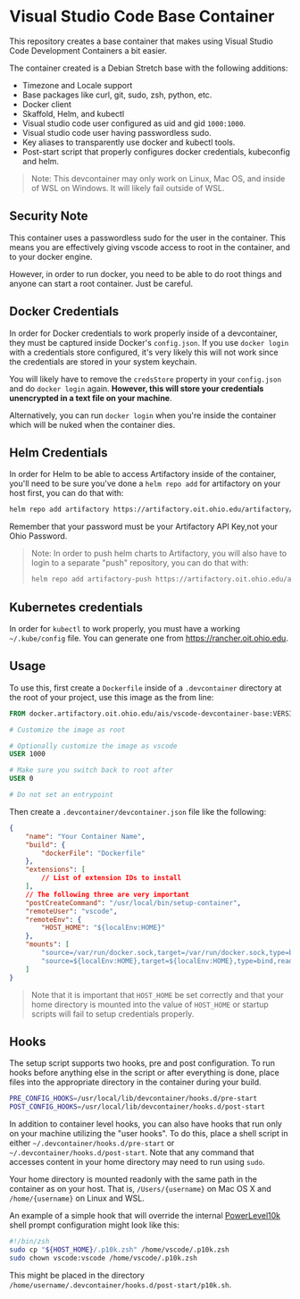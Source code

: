 # Visual Studio Code Base Container

This repository creates a base container that makes using
Visual Studio Code Development Containers a bit easier.

The container created is a Debian Stretch base with the
following additions:

- Timezone and Locale support
- Base packages like curl, git, sudo, zsh, python, etc.
- Docker client
- Skaffold, Helm, and kubectl
- Visual studio code user configured as uid and gid `1000:1000`.
- Visual studio code user having passwordless sudo.
- Key aliases to transparently use docker and kubectl tools.
- Post-start script that properly configures docker credentials,
  kubeconfig and helm.

> Note: This devcontainer may only work on Linux, Mac OS, and inside
> of WSL on Windows. It will likely fail outside of WSL.

## Security Note

This container uses a passwordless sudo for the user in the container.
This means you are effectively giving vscode access to root in the
container, and to your docker engine.

However, in order to run docker, you need to be able to do root things
and anyone can start a root container. Just be careful.

## Docker Credentials

In order for Docker credentials to work properly inside of a devcontainer,
they must be captured inside Docker's `config.json`. If you use `docker login`
with a credentials store configured, it's very likely this will not work
since the credentials are stored in your system keychain.

You will likely have to remove the `credsStore` property in your
`config.json` and do `docker login` again. **However, this will store
your credentials unencrypted in a text file on your machine**.

Alternatively, you can run `docker login` when you're inside the container
which will be nuked when the container dies.

## Helm Credentials

In order for Helm to be able to access Artifactory inside of the container,
you'll need to be sure you've done a `helm repo add` for artifactory on your host
first, you can do that with:

```bash
helm repo add artifactory https://artifactory.oit.ohio.edu/artifactory/helm --username=${YOUR_OHIO_ID}
```

Remember that your password must be your Artifactory API Key,not your Ohio Password.

> Note: In order to push helm charts to Artifactory, you will also have to login to a separate
> "push" repository, you can do that with:
>
> ```bash
> helm repo add artifactory-push https://artifactory.oit.ohio.edu/artifactory/oit-helm --username=${YOUR_OHIO_ID}
> ```

## Kubernetes credentials

In order for `kubectl` to work properly, you must have a working `~/.kube/config` file. You can
generate one from https://rancher.oit.ohio.edu.

## Usage

To use this, first create a `Dockerfile` inside of a `.devcontainer`
directory at the root of your project, use this image as the from
line:

```dockerfile
FROM docker.artifactory.oit.ohio.edu/ais/vscode-devcontainer-base:VERSION

# Customize the image as root

# Optionally customize the image as vscode
USER 1000

# Make sure you switch back to root after
USER 0

# Do not set an entrypoint
```

Then create a `.devcontainer/devcontainer.json` file like the following:

```json
{
    "name": "Your Container Name",
    "build": {
        "dockerFile": "Dockerfile"
    },
    "extensions": [
        // List of extension IDs to install
    ],
    // The following three are very important
    "postCreateCommand": "/usr/local/bin/setup-container",
    "remoteUser": "vscode",
    "remoteEnv": {
        "HOST_HOME": "${localEnv:HOME}"
    },
    "mounts": [
        "source=/var/run/docker.sock,target=/var/run/docker.sock,type=bind",
        "source=${localEnv:HOME},target=${localEnv:HOME},type=bind,readonly"
    ]
}
```

> Note that it is important that `HOST_HOME` be set correctly and that your
> home directory is mounted into the value of `HOST_HOME` or startup scripts
> will fail to setup credentials properly.

## Hooks

The setup script supports two hooks, pre and post configuration. To run
hooks before anything else in the script or after everything is done,
place files into the appropriate directory in the container during your build.

```bash
PRE_CONFIG_HOOKS=/usr/local/lib/devcontainer/hooks.d/pre-start
POST_CONFIG_HOOKS=/usr/local/lib/devcontainer/hooks.d/post-start
```

In addition to container level hooks, you can also have hooks that run
only on your machine utilizing the "user hooks". To do this,
place a shell script in either `~/.devcontainer/hooks.d/pre-start` or
`~/.devcontainer/hooks.d/post-start`. Note that any command that accesses
content in your home directory may need to run using `sudo`.

Your home directory is mounted readonly with the same path in the container
as on your host. That is, `/Users/{username}` on Mac OS X and `/home/{username}`
on Linux and WSL.

An example of a simple hook that will override the internal
[PowerLevel10k](https://github.com/romkatv/powerlevel10k) shell prompt configuration
might look like this:

```bash
#!/bin/zsh
sudo cp "${HOST_HOME}/.p10k.zsh" /home/vscode/.p10k.zsh
sudo chown vscode:vscode /home/vscode/.p10k.zsh
```

This might be placed in the directory `/home/username/.devcontainer/hooks.d/post-start/p10k.sh`.

